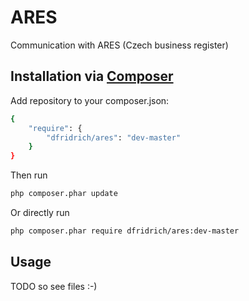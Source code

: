 # ARES

Communication with ARES (Czech business register)

Installation via [Composer](https://getcomposer.org/)
-----------------------------------------------------

Add repository to your composer.json:

``` sh
{
    "require": {
        "dfridrich/ares": "dev-master"
    }
}
```

Then run
``` sh
php composer.phar update
```

Or directly run

``` sh
php composer.phar require dfridrich/ares:dev-master
```

Usage
-----

TODO so see files :-)